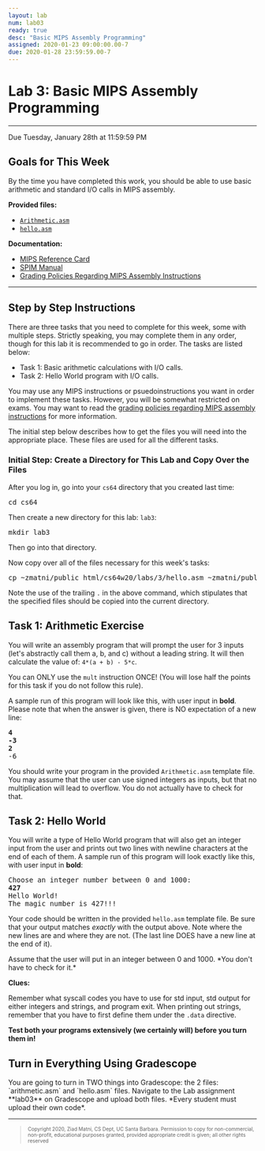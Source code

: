 ```yaml
---
layout: lab
num: lab03
ready: true
desc: "Basic MIPS Assembly Programming"
assigned: 2020-01-23 09:00:00.00-7
due: 2020-01-28 23:59:59.00-7
---
```

<div markdown='1'>
<h1>Lab 3: Basic MIPS Assembly Programming</h1>
<hr>
<p>Due Tuesday, January 28th at 11:59:59 PM</p>

<h2>Goals for This Week</h2>
<p>By the time you have completed this work, you should be able to use basic arithmetic and standard I/O calls in MIPS assembly.</p>

<b>Provided files:</b>
<ul>
  <li><a href="{{'/lab/lab03/Arithmetic.asm' | relative_url }}"><code>Arithmetic.asm</code></a></li>
  <li><a href="{{'/lab/lab03/hello.asm' | relative_url }}"><code>hello.asm</code></a></li>
</ul>

<b>Documentation:</b>
<ul>
  <li><a href="{{'/lab/documentation/MIPS_reference_card.pdf' | relative_url }}">MIPS Reference Card</a></li>
  <li><a href="{{'/lab/documentation/spim.pdf' | relative_url }}">SPIM Manual</a></li>
  <li><a href="{{'/lab/documentation/mips_instruction_policy.html' | relative_url }}">Grading Policies Regarding MIPS Assembly Instructions</a></li>
</ul>

<hr>
<h2>Step by Step Instructions</h2>
<p>
  There are three tasks that you need to complete for this week, some with multiple steps.
  Strictly speaking, you may complete them in any order, though for this lab it is recommended to go in order.
  The tasks are listed below:
</p>

<ul>
  <li>Task 1: Basic arithmetic calculations with I/O calls.</li>
  <li>Task 2: Hello World program with I/O calls.</li>
</ul>

<p>
  You may use any MIPS instructions or psuedoinstructions you want in order to implement these tasks.
  However, you will be somewhat restricted on exams.
  You may want to read the <a href="{{'/lab/documentation/mips_instruction_policy.html' | relative_url }}">grading policies regarding MIPS assembly instructions</a> for more information.
</p>

<p>
  The initial step below describes how to get the files you will need into the appropriate place.
  These files are used for all the different tasks.
</p>

<h3>Initial Step: Create a Directory for This Lab and Copy Over the Files</h3>
<p>After you log in, go into your <code>cs64</code> directory that you created last time:</p>
<pre>
cd cs64
</pre>
<p>Then create a new directory for this lab: <code>lab3</code>:</p>
<pre>
mkdir lab3
</pre>
<p>Then go into that directory.</p>
<p>Now copy over all of the files necessary for this week's tasks:</p>
<pre>
cp ~zmatni/public_html/cs64w20/labs/3/hello.asm ~zmatni/public_html/cs64w20/labs/3/Arithmetic.asm .
</pre>
<p>
  Note the use of the trailing <code>.</code> in the above command, which stipulates that the specified files should be copied into the current directory.
</p>


<h2>Task 1: Arithmetic Exercise</h2>
<p>
  You will write an assembly program that will prompt the user for 3 inputs (let's abstractly call them
  a, b, and c) without a leading string. It will then calculate the value of:  <code>4*(a + b) - 5*c</code>.</p>
<p>
  You can ONLY use the <code>mult</code> instruction ONCE!
  (You will lose half the points for this task if you do not follow this rule).
</p>
<p>
  A sample run of this program will look like this, with user input in <b>bold</b>. Please note that when the answer is given, there is NO expectation of a new line:
</p>
<pre>
<b>4</b>
<b>-3</b>
<b>2</b>
-6
</pre>
<p>
  You should write your program in the provided <code>Arithmetic.asm</code> template file.
  You may assume that the user can use signed integers as inputs, but that no multiplication will lead to overflow.
  You do not actually have to check for that.
</p>

  
<h2>Task 2: Hello World</h2>
<p>
  You will write a type of Hello World program that will also get an integer input from the user and prints out two lines with newline characters at the end of each of them. A sample run of this program will look exactly like this, with user input in <b>bold</b>:
</p>
<pre>
Choose an integer number between 0 and 1000:
<b>427</b>
Hello World!
The magic number is 427!!!
</pre>
<p>
  Your code should be written in the provided <code>hello.asm</code> template file.
  Be sure that your output matches <i>exactly</i> with the output above. Note where the new lines are and where they are not.
  (The last line DOES have a new line at the end of it).
</p>
<p>
  Assume that the user will put in an integer between 0 and 1000. *You don't have to check for it.*
</p>
<b>Clues:</b>
<p>
  Remember what syscall codes you have to use for std input, std output for either 
  integers and strings, and program exit. When printing out strings, remember that you have
  to first define them under the <code>.data</code> directive.
</p>

<p>
  <b>Test both your programs extensively (we certainly will) before you turn them in!</b>
</p>

<h2>Turn in Everything Using Gradescope</h2>
You are going to turn in TWO things into Gradescope: the 2 files: `arithmetic.asm` and `hello.asm` files.
Navigate to the Lab assignment **lab03** on Gradescope and upload both files. *Every student must upload their own code*.

</div>
<hr>
<blockquote>
<p><font size="1">
Copyright 2020, Ziad Matni, CS Dept, UC Santa Barbara. Permission to copy for non-commercial, non-profit, educational purposes granted, provided appropriate credit is given;  all other rights reserved
</font></p> 
</blockquote>
